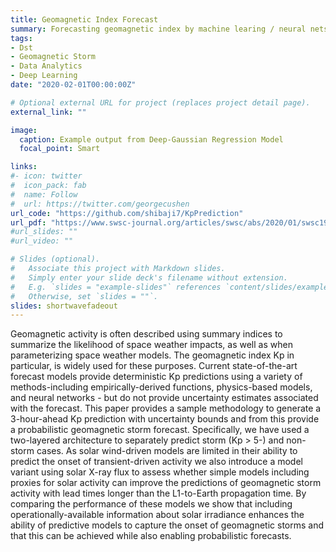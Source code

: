 ```yaml
---
title: Geomagnetic Index Forecast
summary: Forecasting geomagnetic index by machine learing / neural nets.
tags:
- Dst
- Geomagnetic Storm
- Data Analytics
- Deep Learning
date: "2020-02-01T00:00:00Z"

# Optional external URL for project (replaces project detail page).
external_link: ""

image:
  caption: Example output from Deep-Gaussian Regression Model
  focal_point: Smart

links:
#- icon: twitter
#  icon_pack: fab
#  name: Follow
#  url: https://twitter.com/georgecushen
url_code: "https://github.com/shibaji7/KpPrediction"
url_pdf: "https://www.swsc-journal.org/articles/swsc/abs/2020/01/swsc190086/swsc190086.html"
#url_slides: ""
#url_video: ""

# Slides (optional).
#   Associate this project with Markdown slides.
#   Simply enter your slide deck's filename without extension.
#   E.g. `slides = "example-slides"` references `content/slides/example-slides.md`.
#   Otherwise, set `slides = ""`.
slides: shortwavefadeout
---
```


Geomagnetic activity is often described using summary indices to summarize the likelihood of space weather impacts, as well as when parameterizing space weather models. The geomagnetic index Kp in particular, is widely used for these purposes. Current state-of-the-art forecast models provide deterministic Kp predictions using a variety of methods-including empirically-derived functions, physics-based models, and neural networks - but do not provide uncertainty estimates associated with the forecast. This paper provides a sample methodology to generate a 3-hour-ahead Kp prediction with uncertainty bounds and from this provide a probabilistic geomagnetic storm forecast. Specifically, we have used a two-layered architecture to separately predict storm (Kp > 5-) and non-storm cases. As solar wind-driven models are limited in their ability to predict the onset of transient-driven activity we also introduce a model variant using solar X-ray flux to assess whether simple models including proxies for solar activity can improve the predictions of geomagnetic storm activity with lead times longer than the L1-to-Earth propagation time. By comparing the performance of these models we show that including operationally-available information about solar irradiance enhances the ability of predictive models to capture the onset of geomagnetic storms and that this can be achieved while also enabling probabilistic forecasts.

